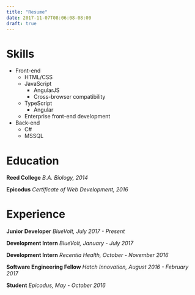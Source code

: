 ```yaml
---
title: "Resume"
date: 2017-11-07T08:06:08-08:00
draft: true
---
```


# Skills

* Front-end
  * HTML/CSS
  * JavaScript
     * AngularJS
     * Cross-browser compatibility
  * TypeScript
     * Angular
  * Enterprise front-end development
* Back-end
  * C#
  * MSSQL

# Education

**Reed College** *B.A. Biology, 2014*

**Epicodus** *Certificate of Web Development, 2016*

# Experience

**Junior Developer** *BlueVolt, July 2017 - Present*

**Development Intern** *BlueVolt, January - July 2017*

**Development Intern** *Recentia Health, October - November 2016*

**Software Engineering Fellow** *Hatch Innovation, August 2016 - February 2017*

**Student** *Epicodus, May - October 2016* 


